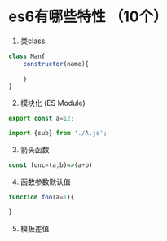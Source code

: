 # es6有哪些特性 （10个）

1. 类class
```js
class Man{
    constructor(name){
        
    }
}
```

2. 模块化 (ES Module)
```js
export const a=12;

import {sub} from './A.js';

```

3. 箭头函数
```js
const func=(a,b)=>(a+b)
```
4. 函数参数默认值
```js
function foo(a=1){

}
```
5. 模板差值
```js

```


